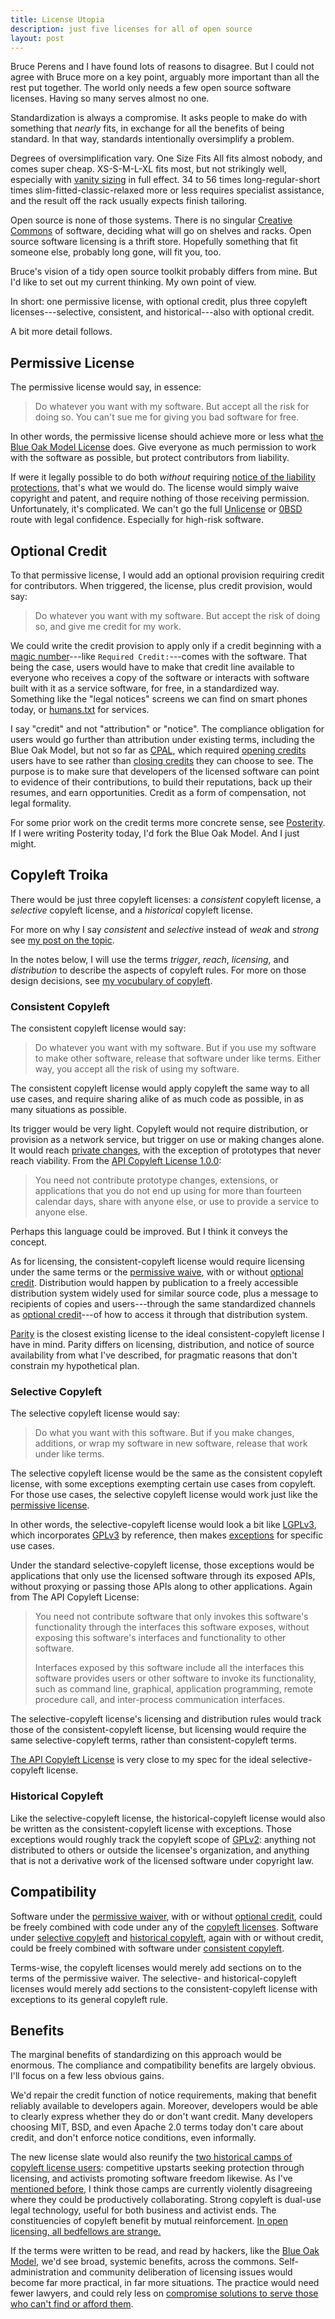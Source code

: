 ```yaml
---
title: License Utopia
description: just five licenses for all of open source
layout: post
---
```


Bruce Perens and I have found lots of reasons to disagree.  But I could not agree with Bruce more on a key point, arguably more important than all the rest put together.  The world only needs a few open source software licenses.  Having so many serves almost no one.

Standardization is always a compromise.  It asks people to make do with something that _nearly_ fits, in exchange for all the benefits of being standard.  In that way, standards intentionally oversimplify a problem. 

Degrees of oversimplification vary.  One Size Fits All fits almost nobody, and comes super cheap.  XS-S-M-L-XL fits most, but not strikingly well, especially with [vanity sizing](https://en.wikipedia.org/wiki/Vanity_sizing) in full effect.  34 to 56 times long-regular-short times slim-fitted-classic-relaxed more or less requires specialist assistance, and the result off the rack usually expects finish tailoring.

Open source is none of those systems.  There is no singular [Creative Commons](https://creativecommons.org) of software, deciding what will go on shelves and racks.  Open source software licensing is a thrift store.  Hopefully something that fit someone else, probably long gone, will fit you, too.

Bruce's vision of a tidy open source toolkit probably differs from mine.  But I'd like to set out my current thinking.  My own point of view.

In short: one permissive license, with optional credit, plus three copyleft licenses---selective, consistent, and historical---also with optional credit.

A bit more detail follows.

## Permissive License

The permissive license would say, in essence:

> Do whatever you want with my software.  But accept all the risk for doing so.  You can't sue me for giving you bad software for free.

In other words, the permissive license should achieve more or less what [the Blue Oak Model License](https://blueoakcouncil.org/license/1.0.0) does.  Give everyone as much permission to work with the software as possible, but protect contributors from liability.

If were it legally possible to do both _without_ requiring [notice of the liability protections](https://blueoakcouncil.org/license/1.0.0#notices), that's what we would do.  The license would simply waive copyright and patent, and require nothing of those receiving permission.  Unfortunately, it's complicated.  We can't go the full [Unlicense](https://spdx.org/licenses/Unlicense.html) or [0BSD](https://spdx.org/licenses/0BSD.html) route with legal confidence.  Especially for high-risk software.

## Optional Credit

To that permissive license, I would add an optional provision requiring credit for contributors.  When triggered, the license, plus credit provision, would say:

> Do whatever you want with my software.  But accept the risk of doing so, and give me credit for my work.

We could write the credit provision to apply only if a credit beginning with a [magic number](https://en.wikipedia.org/wiki/Magic_number_(programming))---like `Required Credit:`---comes with the software.  That being the case, users would have to make that credit line available to everyone who receives a copy of the software or interacts with software built with it as a service software, for free, in a standardized way.  Something like the "legal notices" screens we can find on smart phones today, or [humans.txt](http://humanstxt.org/) for services.

I say "credit" and not "attribution" or "notice".  The compliance obligation for users would go further than attribution under existing terms, including the Blue Oak Model, but not so far as [CPAL](https://opensource.org/licenses/CPAL-1.0), which required [opening credits](https://en.wikipedia.org/wiki/Opening_credits) users have to see rather than [closing credits](https://en.wikipedia.org/wiki/Closing_credits) they can choose to see.  The purpose is to make sure that developers of the licensed software can point to evidence of their contributions, to build their reputations, back up their resumes, and earn opportunities.  Credit as a form of compensation, not legal formality.

For some prior work on the credit terms more concrete sense, see [Posterity](https://github.com/berneout/posterity-public-license).  If I were writing Posterity today, I'd fork the Blue Oak Model.  And I just might.

## Copyleft Troika

There would be just three copyleft licenses: a _consistent_ copyleft license, a _selective_ copyleft license, and a _historical_ copyleft license.

For more on why I say _consistent_ and _selective_ instead of _weak_ and _strong_ see [my post on the topic](https://writing.kemitchell.com/2019/03/11/Weak-Strong-Wrong.html).

In the notes below, I will use the terms _trigger_, _reach_, _licensing_, and _distribution_ to describe the aspects of copyleft rules.  For more on those design decisions, see [my vocubulary of copyleft](https://writing.kemitchell.com/2018/10/24/How-to-Speak-Copyleft.html#design).

### Consistent Copyleft

The consistent copyleft license would say:

> Do whatever you want with my software.  But if you use my software to make other software, release that software under like terms.  Either way, you accept all the risk of using my software.

The consistent copyleft license would apply copyleft the same way to all use cases, and require sharing alike of as much code as possible, in as many situations as possible.

Its trigger would be very light.  Copyleft would not require distribution, or provision as a network service, but trigger on use or making changes alone.  It would reach [private changes](https://writing.kemitchell.com/2018/09/17/Private-Changes.html), with the exception of prototypes that never reach viability.  From the [API Copyleft License 1.0.0](https://writing.kemitchell.com/2019/02/22/API-Copyleft-1.0.0.html):

> You need not contribute prototype changes, extensions, or applications that you do not end up using for more than fourteen calendar days, share with anyone else, or use to provide a service to anyone else.

Perhaps this language could be improved.  But I think it conveys the concept.

As for licensing, the consistent-copyleft license would require licensing under the same terms or the [permissive waive](#permissive-license), with or without [optional credit](#optional-credit).  Distribution would happen by publication to a freely accessible distribution system widely used for similar source code, plus a message to recipients of copies and users---through the same standardized channels as [optional credit](#optional-credit)---of how to access it through that distribution system.

[Parity](https://paritylicense.com) is the closest existing license to the ideal consistent-copyleft license I have in mind.  Parity differs on licensing, distribution, and notice of source availability from what I've described, for pragmatic reasons that don't constrain my hypothetical plan.

### Selective Copyleft

The selective copyleft license would say:

> Do what you want with this software.  But if you make changes, additions, or wrap my software in new software, release that work under like terms.

The selective copyleft license would be the same as the consistent copyleft license, with some exceptions exempting certain use cases from copyleft.  For those use cases, the selective copyleft license would work just like the [permissive license](#permissive-license).

In other words, the selective-copyleft license would look a bit like [LGPLv3](https://www.gnu.org/licenses/lgpl-3.0.en.html), which incorporates [GPLv3](https://www.gnu.org/licenses/gpl-3.0.en.html) by reference, then makes [exceptions](https://www.fsf.org/blogs/rms/selling-exceptions) for specific use cases.

Under the standard selective-copyleft license, those exceptions would be applications that only use the licensed software through its exposed APIs, without proxying or passing those APIs along to other applications.  Again from The API Copyleft License:

> You need not contribute software that only invokes this software's functionality through the interfaces this software exposes, without exposing this software's interfaces and functionality to other software.
>
> Interfaces exposed by this software include all the interfaces this software provides users or other software to invoke its functionality, such as command line, graphical, application programming, remote procedure call, and inter-process communication interfaces.

The selective-copyleft license's licensing and distribution rules would track those of the consistent-copyleft license, but licensing would require the same selective-copyleft terms, rather than consistent-copyleft terms.

[The API Copyleft License](https://writing.kemitchell.com/2019/02/22/API-Copyleft-1.0.0.html) is very close to my spec for the ideal selective-copyleft license.

### Historical Copyleft

Like the selective-copyleft license, the historical-copyleft license would also be written as the consistent-copyleft license with exceptions.  Those exceptions would roughly track the copyleft scope of [GPLv2](https://www.gnu.org/licenses/old-licenses/gpl-2.0.en.html): anything not distributed to others or outside the licensee's organization, and anything that is not a derivative work of the licensed software under copyright law.

## Compatibility

Software under the [permissive waiver](#permissive-license), with or without [optional credit](#optional-credit), could be freely combined with code under any of the [copyleft licenses](#copyleft-troika).  Software under [selective copyleft](#selective-copyleft) and [historical copyleft](#historical-copyleft), again with or without credit, could be freely combined with software under [consistent copyleft](#consistent-copyleft).

Terms-wise, the copyleft licenses would merely add sections on to the terms of the permissive waiver.  The selective- and historical-copyleft licenses would merely add sections to the consistent-copyleft license with exceptions to its general copyleft rule.

## Benefits

The marginal benefits of standardizing on this approach would be enormous.  The compliance and compatibility benefits are largely obvious.  I'll focus on a few less obvious gains.

We'd repair the credit function of notice requirements, making that benefit reliably available to developers again.  Moreover, developers would be able to clearly express whether they do or don't want credit.  Many developers choosing MIT, BSD, and even Apache 2.0 terms today don't care about credit, and don't enforce notice conditions, even informally.

The new license slate would also reunify the [two historical camps of copyleft license users](https://writing.kemitchell.com/2018/11/04/Copyleft-Bust-Up.html#copyleft): competitive upstarts seeking protection through licensing, and activists promoting software freedom likewise.  As I've [mentioned before](https://writing.kemitchell.com/2019/03/11/Weak-Strong-Wrong.html), I think those camps are currently violently disagreeing where they could be productively collaborating.  Strong copyleft is dual-use legal technology, useful for both business and activist ends.  The constituencies of copyleft benefit by mutual reinforcement.  [In open licensing, all bedfellows are strange.](https://writing.kemitchell.com/2018/11/04/Copyleft-Bust-Up.html#permissive)

If the terms were written to be read, and read by hackers, like the [Blue Oak Model](https://blueoakcouncil.org/license/1.0.0), we'd see broad, systemic benefits, across the commons.  Self-administration and community deliberation of licensing issues would become far more practical, in far more situations.  The practice would need fewer lawyers, and could rely less on [compromise solutions to serve those who can't find or afford them](https://blueoakcouncil.org/).